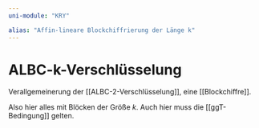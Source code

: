 ```yaml
---
uni-module: "KRY"

alias: "Affin-lineare Blockchiffrierung der Länge k"
---
```


# ALBC-k-Verschlüsselung

Verallgemeinerung der [[ALBC-2-Verschlüsselung]], eine [[Blockchiffre]].

Also hier alles mit Blöcken der Größe $k$. Auch hier muss die [[ggT-Bedingung]] gelten.
